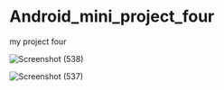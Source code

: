 # Android_mini_project_four
my project four

![Screenshot (538)](https://user-images.githubusercontent.com/92693629/232867074-17f6edf7-bca2-46d3-b718-f38b90b0b263.png)

![Screenshot (537)](https://user-images.githubusercontent.com/92693629/232867118-c1795864-ba3e-4c32-8bd8-987aa1927ac0.png)
